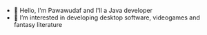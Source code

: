 - 👋 Hello, I'm Pawawudaf and I'll a Java developer 
- 👀 I’m interested in developing desktop software, videogames and fantasy literature
<!---
Pawawudaf/Pawawudaf is a ✨ special ✨ repository because its `README.md` (this file) appears on your GitHub profile.
You can click the Preview link to take a look at your changes.
--->
